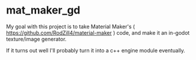 # mat_maker_gd

My goal with this project is to take Material Maker's ( https://github.com/RodZill4/material-maker ) code,
and make it an in-godot texture/image generator.

If it turns out well I'll probably turn it into a c++ engine module eventually.
